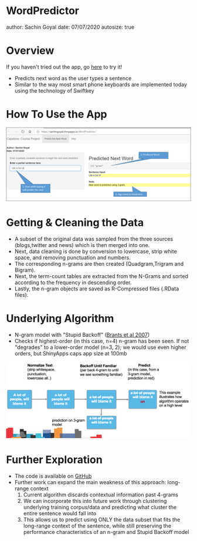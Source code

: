 WordPredictor
========================================================
author: Sachin Goyal
date: 07/07/2020
autosize: true

Overview
========================================================

If you haven't tried out the app, go [here](https://sachingoyal.shinyapps.io/WordPredictor/) to try it!

- Predicts next word as the user types a sentence
- Similar to the way most smart phone keyboards are implemented today using the technology of Swiftkey

How To Use the App
========================================================

![Instructions](./www/app.png)


Getting & Cleaning the Data
========================================================

- A subset of the original data was sampled from the three sources (blogs,twitter and news) which is then merged into one.
- Next, data cleaning is done by conversion to lowercase, strip white space, and removing punctuation and numbers.
- The corresponding n-grams are then created (Quadgram,Trigram and Bigram).
- Next, the term-count tables are extracted from the N-Grams and sorted according to the frequency in descending order.
- Lastly, the n-gram objects are saved as R-Compressed files (.RData files).

Underlying Algorithm
========================================================

- N-gram model with "Stupid Backoff" ([Brants et al 2007](http://www.cs.columbia.edu/~smaskey/CS6998-0412/supportmaterial/langmodel_mapreduce.pdf))
- Checks if highest-order (in this case, n=4) n-gram has been seen. If not "degrades" to a lower-order model (n=3, 2); we would use even higher orders, but ShinyApps caps app size at 100mb

<div style="align:top"><img src="./www/algo-flow.png" alt="algorithm flow" /></div>


Further Exploration
========================================================

- The code is available on [GitHub](https://github.com/sachinsgoyal/WordPredictor)
- Further work can expand the main weakness of this approach: long-range context
    1. Current algorithm discards contextual information past 4-grams
    2. We can incorporate this into future work through clustering underlying training corpus/data and predicting what cluster the entire sentence would fall into
    3. This allows us to predict using ONLY the data subset that fits the long-range context of the sentence, while still preserving the performance characteristics of an n-gram and Stupid Backoff model
